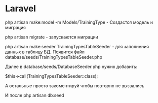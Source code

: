 # Laravel

php artisan make:model -m Models/TrainingType - Создастся модель и миграция

php artisan migrate - запускаются миграции

php artisan make:seeder TrainingTypesTableSeeder - для заполнения данных в таблицу БД. Появится файл database/seeds/TrainingTypesTableSeeder.php

Далее в database/seeds/DatabaseSeeder.php нужно добавить:

$this-&gt;call\(TrainingTypesTableSeeder::class\);

А остальные просто закоментируй чтобы повторно не вызвались

И после php artisan db:seed


